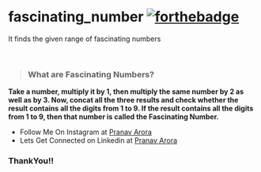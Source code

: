 # fascinating_number  [![forthebadge](https://forthebadge.com/images/badges/made-with-python.svg)](https://forthebadge.com)
It finds the given range of fascinating numbers

<br>

> ### What are Fascinating Numbers?

**Take a number, multiply it by 1, then multiply the same number by 2 as well as by 3. Now, concat all the three results and check whether the result contains all the digits from 1 to 9. If the result contains all the digits from 1 to 9, then that number is called the Fascinating Number.**

* Follow Me On Instagram at [Pranav Arora](https://www.instagram.com/arorapranav187)
* Lets Get Connected on Linkedin at [Pranav Arora](https://www.linkedin.com/in/pranav-arora-354b71bb/)


### ThankYou!!


